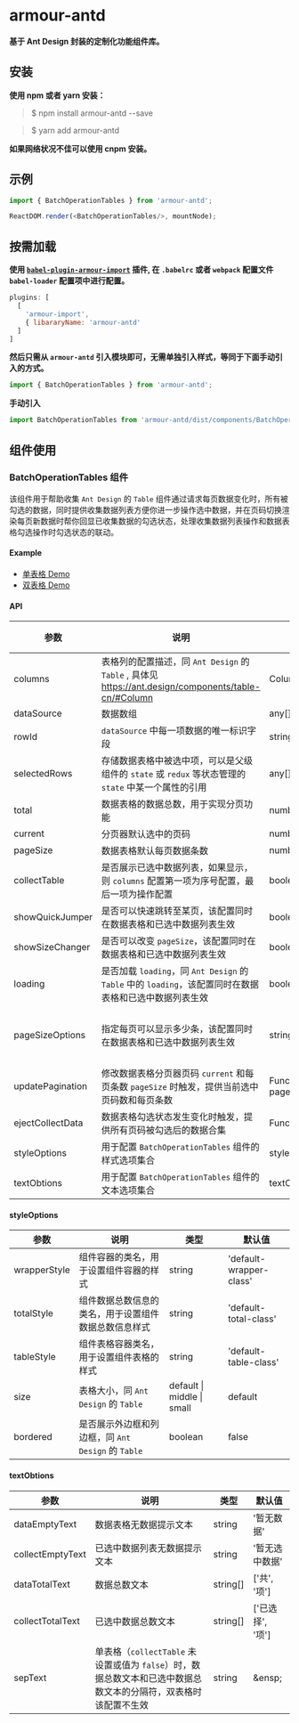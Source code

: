 # armour-antd

**基于 Ant Design 封装的定制化功能组件库。**

## 安装

**使用 npm 或者 yarn 安装：**

> $ npm install armour-antd --save

> $ yarn add armour-antd

**如果网络状况不佳可以使用 cnpm 安装。**

## 示例

```js
import { BatchOperationTables } from 'armour-antd';

ReactDOM.render(<BatchOperationTables/>, mountNode);
```

## 按需加载

**使用 [`babel-plugin-armour-import`](https://github.com/shenqiuhui/babel-plugin-armour-import) 插件, 在 `.babelrc` 或者 `webpack` 配置文件 `babel-loader` 配置项中进行配置。**

```js
plugins: [
  [
    'armour-import',
    { libararyName: 'armour-antd'
  ]
]
```

**然后只需从 `armour-antd` 引入模块即可，无需单独引入样式，等同于下面手动引入的方式。**

```js
import { BatchOperationTables } from 'armour-antd';
```

**手动引入**

```js
import BatchOperationTables from 'armour-antd/dist/components/BatchOperationTables';
```

## 组件使用

### BatchOperationTables 组件

该组件用于帮助收集 `Ant Design` 的 `Table` 组件通过请求每页数据变化时，所有被勾选的数据，同时提供收集数据列表方便你进一步操作选中数据，并在页码切换渲染每页新数据时帮你回显已收集数据的勾选状态，处理收集数据列表操作和数据表格勾选操作时勾选状态的联动。

#### Example

- [单表格 Demo](https://codesandbox.io/s/xj66m00p5z)
- [双表格 Demo](https://codesandbox.io/s/m56qmr69yx)

#### API

| 参数 | 说明 | 类型 | 默认值 |
| --- | --- | --- | --- |
| columns | 表格列的配置描述，同 `Ant Design` 的 `Table` , 具体见 https://ant.design/components/table-cn/#Column | ColumnProps[] | - |
| dataSource | 数据数组 | any[] | [] |
| rowId | `dataSource` 中每一项数据的唯一标识字段 | string | 'id' |
| selectedRows | 存储数据表格中被选中项，可以是父级组件的 `state` 或 `redux` 等状态管理的 `state` 中某一个属性的引用 | any[] | [] |
| total | 数据表格的数据总数，用于实现分页功能 | number | 0 |
| current | 分页器默认选中的页码 | number | 1 |
| pageSize | 数据表格默认每页数据条数 | number | 10 |
| collectTable | 是否展示已选中数据列表，如果显示，则 `columns` 配置第一项为序号配置，最后一项为操作配置 | boolean | false |
| showQuickJumper | 是否可以快速跳转至某页，该配置同时在数据表格和已选中数据列表生效 | boolean | false |
| showSizeChanger | 是否可以改变 `pageSize`，该配置同时在数据表格和已选中数据列表生效 | boolean | false |
| loading | 是否加载 `loading`，同 `Ant Design` 的 `Table` 中的 `loading`，该配置同时在数据表格和已选中数据列表生效 | boolean | false |
| pageSizeOptions | 指定每页可以显示多少条，该配置同时在数据表格和已选中数据列表生效 | string[] | ['10', '20', '30', '40', '50'] |
| updatePagination | 修改数据表格分页器页码 `current` 和每页条数 `pageSize` 时触发，提供当前选中页码数和每页条数 | Function(page, pageSize) | noop |
| ejectCollectData | 数据表格勾选状态发生变化时触发，提供所有页码被勾选后的数据合集 | Function(selectedRows) | noop |
| styleOptions | 用于配置 `BatchOperationTables` 组件的样式选项集合 | styleOptionsProps{} | - |
| textObtions | 用于配置 `BatchOperationTables` 组件的文本选项集合 | textObtions{} | - |

#### styleOptions

| 参数 | 说明 | 类型 | 默认值 |
| --- | --- | --- | --- |
| wrapperStyle | 组件容器的类名，用于设置组件容器的样式 | string | 'default-wrapper-class' |
| totalStyle | 组件数据总数信息的类名，用于设置组件数据总数信息样式 | string | 'default-total-class' |
| tableStyle | 组件表格容器类名，用于设置组件表格的样式 | string | 'default-table-class' |
| size | 表格大小，同 `Ant Design` 的 `Table` | default \| middle \| small | default |
| bordered | 是否展示外边框和列边框，同 `Ant Design` 的 `Table` | boolean | false |

#### textObtions

| 参数 | 说明 | 类型 | 默认值 |
| --- | --- | --- | --- |
| dataEmptyText | 数据表格无数据提示文本 | string | '暂无数据' |
| collectEmptyText | 已选中数据列表无数据提示文本 | string | '暂无选中数据' |
| dataTotalText | 数据总数文本 | string[] | ['共', '项'] |
| collectTotalText | 已选中数据总数文本 | string[] | ['已选择', '项'] |
| sepText | 单表格（`collectTable` 未设置或值为 `false`）时，数据总数文本和已选中数据总数文本的分隔符，双表格时该配置不生效 | string | \&ensp; |
